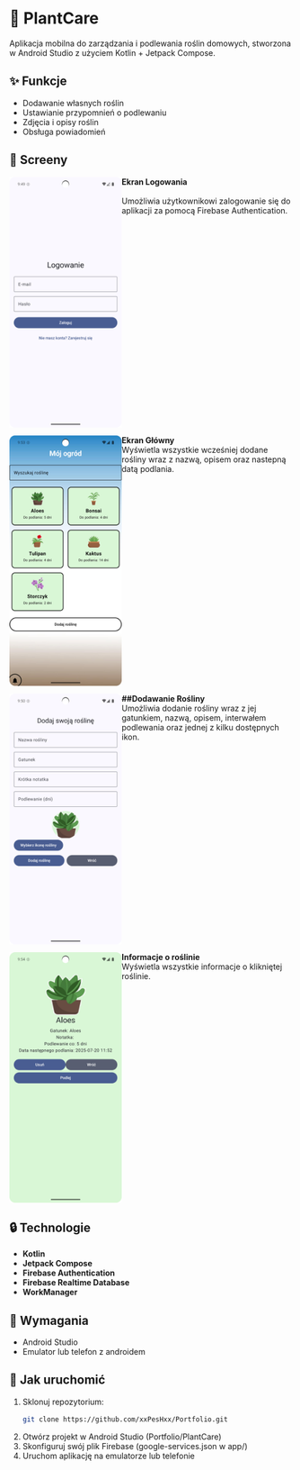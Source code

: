 # 🌱 PlantCare

Aplikacja mobilna do zarządzania i podlewania roślin domowych, stworzona w Android Studio z użyciem Kotlin + Jetpack Compose.

## ✨ Funkcje

- Dodawanie własnych roślin
- Ustawianie przypomnień o podlewaniu
- Zdjęcia i opisy roślin
- Obsługa powiadomień

## 📸 Screeny

<img src="screens/login_screen.png" align="left" width="200px"/>

<b>Ekran Logowania</b><br/>                                     
    Umożliwia użytkownikowi zalogowanie się do aplikacji za pomocą Firebase Authentication. 
<br clear="left"/>

<img src="screens/main_screen.png" align="left" width="200px"/>

<b>Ekran Główny</b><br/>
      Wyświetla wszystkie wcześniej dodane rośliny wraz z nazwą, opisem oraz nastepną datą podlania.  
<br clear="left"/>

<img src="screens/add_plant_screen.png" align="left" width="200px"/>

<b>##Dodawanie Rośliny</b><br/>
      Umożliwia dodanie rośliny wraz z jej gatunkiem, nazwą, opisem, interwałem podlewania oraz jednej z kilku dostępnych ikon.
<br clear="left"/>

<img src="screens/plant_screen.png" align="left" width="200px"/>

<b>Informacje o roślinie</b><br/>
    Wyświetla wszystkie informacje o klikniętej roślinie.
<br clear="left"/>


## 🔒 Technologie

- **Kotlin**
- **Jetpack Compose**
- **Firebase Authentication**
- **Firebase Realtime Database**
- **WorkManager**

## 📱 Wymagania

- Android Studio
- Emulator lub telefon z androidem

## 🔧 Jak uruchomić

1. Sklonuj repozytorium:
   ```bash
   git clone https://github.com/xxPesHxx/Portfolio.git
2. Otwórz projekt w Android Studio (Portfolio/PlantCare)
3. Skonfiguruj swój plik Firebase (google-services.json w app/)
4. Uruchom aplikację na emulatorze lub telefonie


